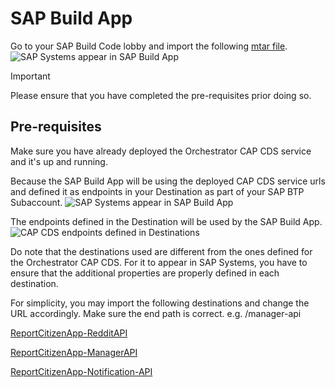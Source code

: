# SAP Build App
Go to your SAP Build Code lobby and import the following [mtar file](CitizenReportAppJacob.mtar).
![SAP Systems appear in SAP Build App](https://github.com/user-attachments/assets/4ffc0cc1-b8c4-4ddf-aad9-de178d9ef4ad)

> [!IMPORTANT]
Please ensure that you have completed the pre-requisites prior doing so.


## Pre-requisites
Make sure you have already deployed the Orchestrator CAP CDS service and it's up and running.

Because the SAP Build App will be using the deployed CAP CDS service urls and defined it as endpoints in your Destination as part of your SAP BTP Subaccount.
![SAP Systems appear in SAP Build App](https://github.com/user-attachments/assets/02e665db-ae7f-4d59-b19e-edab08b3477a)

The endpoints defined in the Destination will be used by the SAP Build App.
![CAP CDS endpoints defined in Destinations](https://github.com/user-attachments/assets/5c69028d-7847-4b4d-8221-5e6837ee4976)

Do note that the destinations used are different from the ones defined for the Orchestrator CAP CDS.
For it to appear in SAP Systems, you have to ensure that the additional properties are properly defined in each destination. 

For simplicity, you may import the following destinations and change the URL accordingly. Make sure the end path is correct. e.g. /manager-api

[ReportCitizenApp-RedditAPI](ReportCitizenApp-RedditAPI)

[ReportCitizenApp-ManagerAPI](ReportCitizenApp-ManagerAPI)

[ReportCitizenApp-Notification-API](ReportCitizenApp-Notification-API)